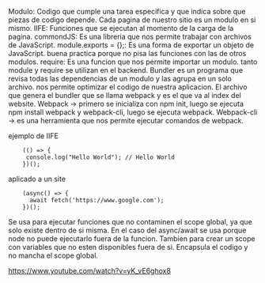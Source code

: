 Modulo: Codigo que cumple una tarea especifica y que indica sobre que piezas de codigo depende. Cada pagina de nuestro sitio es un modulo en si mismo.
IIFE: Funciones que se ejecutan al momento de la carga de la pagina.
commondJS: Es una libreria que nos permite trabajar con archivos de JavaScript.
module.exports = {};: Es una forma de exportar un objeto de JavaScript. buena practica porque no pisa las funciones con las de otros modulos.
require: Es una funcion que nos permite importar un modulo.
tanto module y require se utilizan en el backend.
Bundler es un programa que revisa todas las dependencias de un modulo y las agrupa en un solo archivo. nos permite optimizar el codigo de nuestra aplicacion. El archivo que genera el bundler que se llama webpack y es el que va al index del website.
Webpack -> primero se inicializa con npm init, luego se ejecuta npm install webpack y webpack-cli, luego se ejecuta webpack.
Webpack-cli -> es una herramienta que nos permite ejecutar comandos de webpack.

ejemplo de IIFE

        (() => {
         console.log("Hello World"); // Hello World
        })();

aplicado a un site

        (async() => {
          await fetch('https://www.google.com');
        })();

Se usa para ejecutar funciones que no contaminen el scope global, ya que solo existe dentro de si misma. En el caso del async/await se usa porque node no puede ejecutarlo fuera de la funcion. Tambien para crear un scope con variables que no esten disponibles fuera de si. Encapsula el codigo y no mancha el scope global.

https://www.youtube.com/watch?v=yK_vE6ghox8

